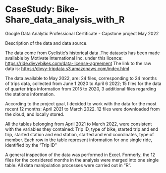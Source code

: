 # CaseStudy: Bike-Share_data_analysis_with_R
Google Data Analytic Professional Certificate - Capstone project May 2022

Description of the data and data source.

The data come from Cyclistic’s historical data .The datasets has been made available by Motivate International Inc. under this licence: https://ride.divvybikes.com/data-license-agreement
The link to the raw data is: https://divvy-tripdata.s3.amazonaws.com/index.html

The data available to May 2022, are: 24 files, corresponding to 24 months of trips data, collected from June 1 2020 to April 6 2022; 15 files for the data of quarter trips information from 2015 to 2020, 3 additional files regarding the stations information.

According to the project goal, I decided to work with the data for the most recent 12 months: April 2021 to March 2022. 12 files were downloaded from the cloud, and locally stored.

All the tables belonging from April 2021 to March 2022, were consistent with the variables they contained: Trip ID, type of bike, started trip and end trip, started station and end station, started and end coordinates, type of member. Each row in the table represent information for one single ride, identified by the “Trip ID”

A general inspection of the data was performed in Excel. Formerly, the 12 files for the considered months in the analysis were merged into one single table. All data manipulation processes were carried out in “R”. 
